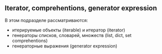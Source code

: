 ## Iterator, comprehentions, generator expression

В этом подразделе рассматриваются:

* итерируемые объекты (iterable) и итератор (iterator)
* генераторы списков, словарей, множеств (list, dict, set comprehentions)
* генераторные выражения (generator expression)

